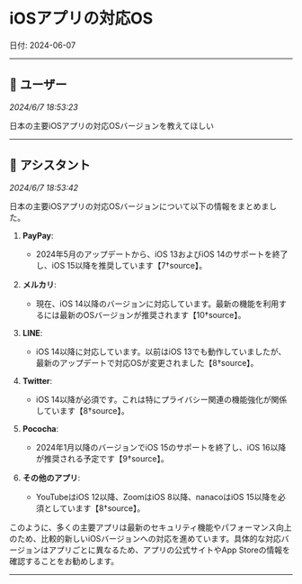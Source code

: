 # iOSアプリの対応OS

日付: 2024-06-07

---

## 👤 ユーザー
*2024/6/7 18:53:23*

日本の主要iOSアプリの対応OSバージョンを教えてほしい

---

## 🤖 アシスタント
*2024/6/7 18:53:42*

日本の主要iOSアプリの対応OSバージョンについて以下の情報をまとめました。

1. **PayPay**:
   - 2024年5月のアップデートから、iOS 13およびiOS 14のサポートを終了し、iOS 15以降を推奨しています【7†source】。

2. **メルカリ**:
   - 現在、iOS 14以降のバージョンに対応しています。最新の機能を利用するには最新のOSバージョンが推奨されます【10†source】。

3. **LINE**:
   - iOS 14以降に対応しています。以前はiOS 13でも動作していましたが、最新のアップデートで対応OSが変更されました【8†source】。

4. **Twitter**:
   - iOS 14以降が必須です。これは特にプライバシー関連の機能強化が関係しています【8†source】。

5. **Pococha**:
   - 2024年1月以降のバージョンでiOS 15のサポートを終了し、iOS 16以降が推奨される予定です【9†source】。

6. **その他のアプリ**:
   - YouTubeはiOS 12以降、ZoomはiOS 8以降、nanacoはiOS 15以降を必須としています【8†source】。

このように、多くの主要アプリは最新のセキュリティ機能やパフォーマンス向上のため、比較的新しいiOSバージョンへの対応を進めています。具体的な対応バージョンはアプリごとに異なるため、アプリの公式サイトやApp Storeの情報を確認することをお勧めします。

---
